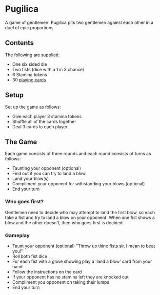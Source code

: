# Pugilica

A game of gentlemen! Pugilica pits two gentlemen against each other in a duel of epic proportions.

## Contents

The following are supplied:

* One six sided die
* Two fists (dice with a 1 in 3 chance)
* 6 Stamina tokens
* 30 [playing cards](CARDS.md)

## Setup

Set up the game as follows:

* Give each player 3 stamina tokens
* Shuffle all of the cards together
* Deal 3 cards to each player

## The Game

Each game consists of three rounds and each round consists of turns as follows:

* Taunting your opponent (optional)
* Find out if you can try to land a blow
* Land your blow(s)
* Compliment your opponent for withstanding your blows (optional)
* End your turn

### Who goes first?

Gentlemen need to decide who may attempt to land the first blow,
so each take a fist and try to land a blow on your opponent. When
one fist shows a blow and the other doesn't, then who goes first
is decided.

### Gameplay

* Taunt your opponent (optional) "Throw up thine fists sir, I mean to beat you!"
* Roll both fist dice
* For each fist with a glove showing play a 'land a blow' card from your hand
* Follow the instructions on the card
* If your opponent has no stamina left they are knocked out
* Compliment you opponent on taking their lumps
* End your turn
